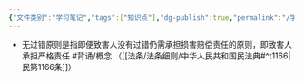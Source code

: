 ```yaml
---
{"文件类别":"学习笔记","tags":["知识点"],"dg-publish":true,"permalink":"/学习笔记/知识点cheese/无过错原则/","dgPassFrontmatter":true}
---
```


- 无过错原则是指即便致害人没有过错仍需承担损害赔偿责任的原则，即致害人承担严格责任 #背诵/概念 （[[法条/法条细则/中华人民共和国民法典#^t1166\|民第1166条]]）
